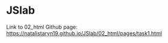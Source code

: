 # JSlab
Link to  	02_html Github page: https://natalistaryn19.github.io/JSlab/02_html/pages/task1.html
